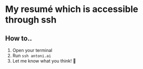 # My resumé which is accessible through ssh

## How to..

1. Open your terminal
2. Run `ssh antoni.ai`
3. Let me know what you think! 🤪
